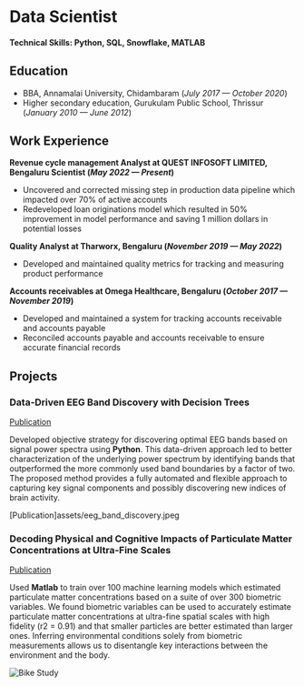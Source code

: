 # Data Scientist

#### Technical Skills: Python, SQL, Snowflake, MATLAB

## Education
- BBA, Annamalai University, Chidambaram (_July 2017 — October 2020_)								       		
- Higher secondary education, Gurukulam Public School, Thrissur (_January 2010 — June 2012_)
  

## Work Experience
**Revenue cycle management Analyst at QUEST INFOSOFT LIMITED, Bengaluru  Scientist (_May 2022 — Present_)**
- Uncovered and corrected missing step in production data pipeline which impacted over 70% of active accounts
- Redeveloped loan originations model which resulted in 50% improvement in model performance and saving 1 million dollars in potential losses

**Quality Analyst at Tharworx, Bengaluru (_November 2019 — May 2022_)**
- Developed and maintained quality metrics for tracking and measuring product performance

**Accounts receivables at Omega Healthcare, Bengaluru (_October 2017 — November 2019_)**
- Developed and maintained a system for tracking accounts receivable and accounts payable
- Reconciled accounts payable and accounts receivable to ensure accurate financial records

  
## Projects
### Data-Driven EEG Band Discovery with Decision Trees
[Publication](https://www.mdpi.com/1424-8220/22/8/3048)

Developed objective strategy for discovering optimal EEG bands based on signal power spectra using **Python**. This data-driven approach led to better characterization of the underlying power spectrum by identifying bands that outperformed the more commonly used band boundaries by a factor of two. The proposed method provides a fully automated and flexible approach to capturing key signal components and possibly discovering new indices of brain activity.

[Publication]assets/eeg_band_discovery.jpeg

### Decoding Physical and Cognitive Impacts of Particulate Matter Concentrations at Ultra-Fine Scales
[Publication](https://www.mdpi.com/1424-8220/22/11/4240)

Used **Matlab** to train over 100 machine learning models which estimated particulate matter concentrations based on a suite of over 300 biometric variables. We found biometric variables can be used to accurately estimate particulate matter concentrations at ultra-fine spatial scales with high fidelity (r2 = 0.91) and that smaller particles are better estimated than larger ones. Inferring environmental conditions solely from biometric measurements allows us to disentangle key interactions between the environment and the body.

![Bike Study](/assets/img/bike_study.jpeg)

